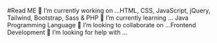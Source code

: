 #Read ME
🔭 I’m currently working on ...HTML, CSS, JavaScript, jQuery, Tailwind, Bootstrap, Sass & PHP
🌱 I’m currently learning ... Java Programming Language
👯 I’m looking to collaborate on ...Frontend Development
🤔 I’m looking for help with ...
